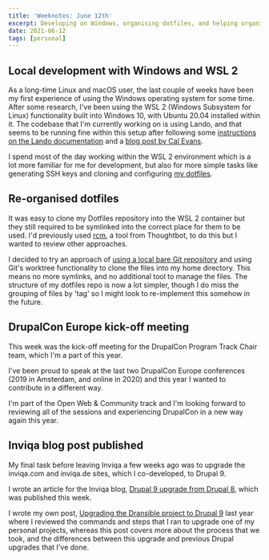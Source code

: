 ```yaml
---
title: 'Weeknotes: June 12th'
excerpt: Developing on Windows, organising dotfiles, and helping organise DrupalCon.
date: 2021-06-12
tags: [personal]
---
```


## Local development with Windows and WSL 2

As a long-time Linux and macOS user, the last couple of weeks have been my first experience of using the Windows operating system for some time. After some research, I've been using the WSL 2 (Windows Subsystem for Linux) functionality built into Windows 10, with Ubuntu 20.04 installed within it. The codebase that I'm currently working on is using Lando, and that seems to be running fine within this setup after following some [instructions on the Lando documentation](https://docs.lando.dev/guides/setup-lando-on-windows-with-wsl-2.html) and a [blog post by Cal Evans](https://blog.calevans.com/2020/06/18/making-lando-work-inside-wsl2).

I spend most of the day working within the WSL 2 environment which is a lot more familiar for me for development, but also for more simple tasks like generating SSH keys and cloning and configuring [my dotfiles](https://github.com/opdavies/dotfiles).

## Re-organised dotfiles

It was easy to clone my Dotfiles repository into the WSL 2 container but they still required to be symlinked into the correct place for them to be used. I'd previously used [rcm](https://github.com/thoughtbot/rcm), a tool from Thoughtbot, to do this but I wanted to review other approaches.

I decided to try an approach of [using a local bare Git repository](https://www.atlassian.com/git/tutorials/dotfiles) and using Git's worktree functionality to clone the files into my home directory. This means no more symlinks, and no additional tool to manage the files. The structure of my dotfiles repo is now a lot simpler, though I do miss the grouping of files by 'tag' so I might look to re-implement this somehow in the future.

## DrupalCon Europe kick-off meeting

This week was the kick-off meeting for the DrupalCon Program Track Chair team, which I'm a part of this year.

I've been proud to speak at the last two DrupalCon Europe conferences (2019 in Amsterdam, and online in 2020) and this year I wanted to contribute in a different way.

I'm part of the Open Web & Community track and I'm looking forward to reviewing all of the sessions and experiencing DrupalCon in a new way again this year.

## Inviqa blog post published

My final task before leaving Inviqa a few weeks ago was to upgrade the inviqa.com and inviqa.de sites, which I co-developed, to Drupal 9.

I wrote an article for the Inviqa blog, [Drupal 9 upgrade from Drupal 8](https://inviqa.com/blog/drupal-9-upgrade-from-drupal-8), which was published this week.

I wrote my own post, [Upgrading the Dransible project to Drupal 9](/blog/upgrading-dransible-project-drupal-9) last year where I reviewed the commands and steps that I ran to upgrade one of my personal projects, whereas this post covers more about the process that we took, and the differences between this upgrade and previous Drupal upgrades that I've done.
